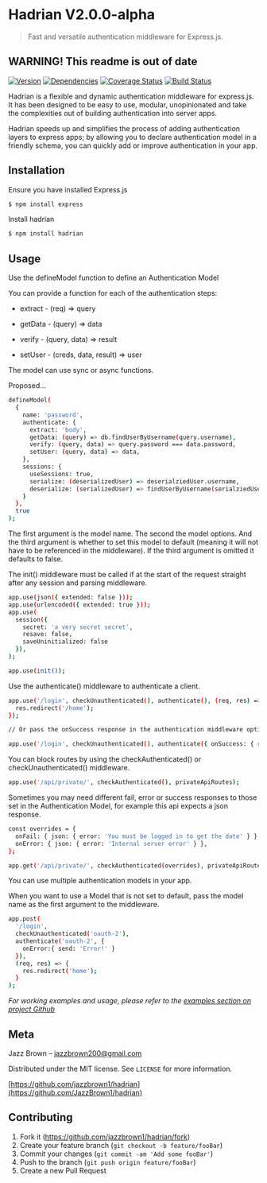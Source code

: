 # Hadrian V2.0.0-alpha
> Fast and versatile authentication middleware for Express.js.

## WARNING! This readme is out of date

[![Version][npm-version]][npm-url]
[![Dependencies][npm-dependencies]][npm-url]
[![Coverage Status](https://coveralls.io/repos/github/JazzBrown1/hadrian/badge.svg?branch=master)](https://coveralls.io/github/JazzBrown1/hadrian?branch=master)
[![Build Status](https://travis-ci.com/JazzBrown1/hadrian.svg?branch=master)](https://travis-ci.com/JazzBrown1/hadrian)

Hadrian is a flexible and dynamic authentication middleware for express.js. It has been designed to be easy to use, modular, unopinionated and take the complexities out of building authentication into server apps.

Hadrian speeds up and simplifies the process of adding authentication layers to express apps; by allowing you to declare authentication model in a friendly schema, you can quickly add or improve authentication in your app.

## Installation

Ensure you have installed Express.js

```sh
$ npm install express
```

Install hadrian

```sh
$ npm install hadrian
```

## Usage

Use the defineModel function to define an Authentication Model

You can provide a function for each of the authentication steps:

- extract - (req) => query

- getData - (query) => data

- verify - (query, data) => result

- setUser - (creds, data, result) => user

The model can use sync or async functions.

Proposed...
```sh
defineModel(
  {
    name: 'password',
    authenticate: {
      extract: 'body',
      getData: (query) => db.findUserByUsername(query.username),
      verify: (query, data) => query.password === data.password,
      setUser: (query, data) => data,
    },
    sessions: {
      useSessions: true,
      serialize: (deserializedUser) => deserialziedUser.username,
      deserialize: (serializedUser) => findUserByUsername(serialziedUser)
    }
  },
  true
);
```

The first argument is the model name. The second the model options. And the third argument is whether to set this model to default (meaning it will not have to be referenced in the middleware). If the third argument is omitted it defaults to false.


The init() middleware must be called if at the start of the request straight after any session and parsing middleware.

```sh
app.use(json({ extended: false }));
app.use(urlencoded({ extended: true }));
app.use(
  session({
    secret: 'a very secret secret',
    resave: false,
    saveUninitialized: false
  }),
);

app.use(init());
```

Use the authenticate() middleware to authenticate a client.

```sh
app.use('/login', checkUnauthenticated(), authenticate(), (req, res) => {
  res.redirect('/home');
});

// Or pass the onSuccess response in the authentication middleware options

app.use('/login', checkUnauthenticated(), authenticate({ onSuccess: { redirect: '/home' } }));
```

You can block routes by using the checkAuthenticated() or checkUnauthenticated() middleware.

```sh
app.use('/api/private/', checkAuthenticated(), privateApiRoutes);
```

Sometimes you may need different fail, error or success responses to those set in the Authentication Model, for example this api expects a json response.

```sh
const overrides = {
  onFail: { json: { error: 'You must be logged in to get the date' } },
  onError: { json: { error: 'Internal server error' } },
};

app.get('/api/private/', checkAuthenticated(overrides), privateApiRoutes);
```

You can use multiple authentication models in your app.

When you want to use a Model that is not set to default, pass the model name as the first argument to the middleware.

```sh
app.post(
  '/login',
  checkUnauthenticated('oauth-2'),
  authenticate('oauth-2', {
    onError:{ send: 'Error!' }
  }),
  (req, res) => {
    res.redirect('home');
  }
);
```

_For working examples and usage, please refer to the [examples section on project Github](https://github.com/JazzBrown1/hadrian/tree/master/examples/)_

## Meta

Jazz Brown – jazzbrown200@gmail.com

Distributed under the MIT license. See ``LICENSE`` for more information.

[https://github.com/jazzbrown1/hadrian](https://github.com/JazzBrown1/hadrian)

## Contributing

1. Fork it (<https://github.com/jazzbrown1/hadrian/fork>)
2. Create your feature branch (`git checkout -b feature/fooBar`)
3. Commit your changes (`git commit -am 'Add some fooBar'`)
4. Push to the branch (`git push origin feature/fooBar`)
5. Create a new Pull Request

<!-- Markdown link & img urls -->
[npm-version]: https://img.shields.io/npm/v/hadrian
[npm-dependencies]: https://img.shields.io/david/jazzbrown1/hadrian
[npm-downloads]: https://img.shields.io/npm/dm/hadrian
[npm-url]: https://npmjs.org/hadrian/
